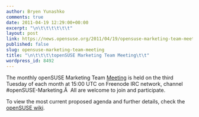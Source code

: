 ```yaml
---
author: Bryen Yunashko
comments: true
date: 2011-04-19 12:29:00+00:00
excerpt: "\n\t\t\t\t\t\t"
layout: post
link: https://news.opensuse.org/2011/04/19/opensuse-marketing-team-meeting/
published: false
slug: opensuse-marketing-team-meeting
title: "\n\t\t\t\topenSUSE Marketing Team Meeting\t\t"
wordpress_id: 8492
---
```

The monthly openSUSE Marketing Team [Meeting](http://en.opensuse.org/openSUSE:Marketing_meeting) is held on the third Tuesday of each month at 15:00 UTC on Freenode IRC network, channel #openSUSE-Marketing.Â  All are welcome to join and participate.

To view the most current proposed agenda and further details, check the [openSUSE wiki](http://en.opensuse.org/openSUSE:Marketing_meeting).[
](http://en.opensuse.org/openSUSE:Marketing_meeting)		
